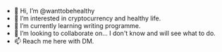 - 👋 Hi, I’m @wanttobehealthy
- 👀 I’m interested in cryptocurrency and healthy life.
- 🌱 I’m currently learning writing programme.
- 💞️ I’m looking to collaborate on... I don't know and will see what to do.
- 📫 Reach me here with DM.

<!---
wanttobehealthy/wanttobehealthy is a ✨ special ✨ repository because its `README.md` (this file) appears on your GitHub profile.
You can click the Preview link to take a look at your changes.
--->

